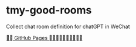 # tmy-good-rooms
Collect chat room definition for chatGPT in WeChat 

[ GitHub Pages ](https://www.fn-share.com/github_bridge?path=index.html)
